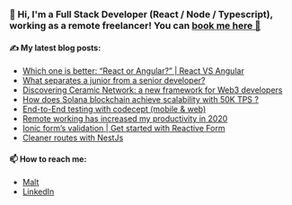 ### 👋 Hi, I'm a Full Stack Developer (React / Node / Typescript), working as a remote freelancer! You can [book me here 📅](https://www.malt.fr/profile/arnotrigallez)


#### ✍️ My latest blog posts:
- [Which one is better: “React or Angular?” | React VS Angular](https://lsmod.medium.com/which-is-better-react-or-angular-react-vs-angular-15625352769a)
- [What separates a junior from a senior developer?](https://lsmod.medium.com/what-separates-a-junior-from-a-senior-developer-4898cfa35806)
- [Discovering Ceramic Network: a new framework for Web3 developers](https://lsmod.medium.com/discovering-ceramic-network-a-new-framework-for-web3-developers-17a9da78184f)
- [How does Solana blockchain achieve scalability with 50K TPS ?](https://lsmod.medium.com/what-makes-solana-the-fastest-public-blockchain-cb8ffde1a7f4)
- [End-to-End testing with codecept (mobile & web)](https://lsmod.medium.com/end-to-end-testing-with-codecept-mobile-web-b839a76a48aa)
- [Remote working has increased my productivity in 2020](https://lsmod.medium.com/homeworking-7bd0a44047cb)
- [Ionic form’s validation | Get started with Reactive Form](https://lsmod.medium.com/ionic-forms-validation-get-started-with-reactive-form-b15cf814d506)
- [Cleaner routes with NestJs](https://lsmod.medium.com/cleaner-routes-with-nestjs-738bf712d93)

#### 📫 How to reach me:
- [Malt](https://www.malt.fr/profile/arnotrigallez)
- [LinkedIn](https://www.linkedin.com/in/arno-trigallez-889119244/)

<!--
**lsmod/lsmod** is a ✨ _special_ ✨ repository because its `README.md` (this file) appears on your GitHub profile.

Here are some ideas to get you started:

- 🔭 I’m currently working on ...
- 🌱 I’m currently learning ...
- 👯 I’m looking to collaborate on ...
- 🤔 I’m looking for help with ...
- 💬 Ask me about ...
- 📫 How to reach me: ...
- 😄 Pronouns: ...
- ⚡ Fun fact: ...
-->
